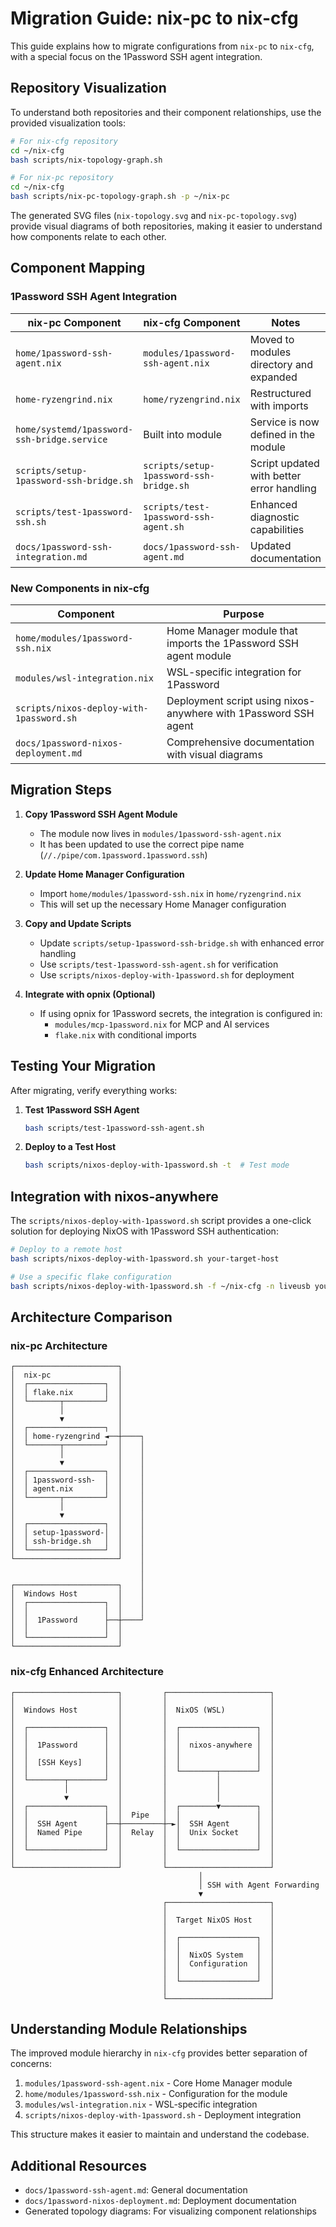 # Migration Guide: nix-pc to nix-cfg

This guide explains how to migrate configurations from `nix-pc` to `nix-cfg`, with a special focus on the 1Password SSH agent integration.

## Repository Visualization

To understand both repositories and their component relationships, use the provided visualization tools:

```bash
# For nix-cfg repository
cd ~/nix-cfg
bash scripts/nix-topology-graph.sh

# For nix-pc repository
cd ~/nix-cfg
bash scripts/nix-pc-topology-graph.sh -p ~/nix-pc
```

The generated SVG files (`nix-topology.svg` and `nix-pc-topology.svg`) provide visual diagrams of both repositories, making it easier to understand how components relate to each other.

## Component Mapping

### 1Password SSH Agent Integration

| nix-pc Component | nix-cfg Component | Notes |
|------------------|-------------------|-------|
| `home/1password-ssh-agent.nix` | `modules/1password-ssh-agent.nix` | Moved to modules directory and expanded |
| `home-ryzengrind.nix` | `home/ryzengrind.nix` | Restructured with imports |
| `home/systemd/1password-ssh-bridge.service` | Built into module | Service is now defined in the module |
| `scripts/setup-1password-ssh-bridge.sh` | `scripts/setup-1password-ssh-bridge.sh` | Script updated with better error handling |
| `scripts/test-1password-ssh.sh` | `scripts/test-1password-ssh-agent.sh` | Enhanced diagnostic capabilities |
| `docs/1password-ssh-integration.md` | `docs/1password-ssh-agent.md` | Updated documentation |

### New Components in nix-cfg

| Component | Purpose |
|-----------|---------|
| `home/modules/1password-ssh.nix` | Home Manager module that imports the 1Password SSH agent module |
| `modules/wsl-integration.nix` | WSL-specific integration for 1Password |
| `scripts/nixos-deploy-with-1password.sh` | Deployment script using nixos-anywhere with 1Password SSH agent |
| `docs/1password-nixos-deployment.md` | Comprehensive documentation with visual diagrams |

## Migration Steps

1. **Copy 1Password SSH Agent Module**
   - The module now lives in `modules/1password-ssh-agent.nix`
   - It has been updated to use the correct pipe name (`//./pipe/com.1password.1password.ssh`)

2. **Update Home Manager Configuration**
   - Import `home/modules/1password-ssh.nix` in `home/ryzengrind.nix`
   - This will set up the necessary Home Manager configuration

3. **Copy and Update Scripts**
   - Update `scripts/setup-1password-ssh-bridge.sh` with enhanced error handling
   - Use `scripts/test-1password-ssh-agent.sh` for verification
   - Use `scripts/nixos-deploy-with-1password.sh` for deployment

4. **Integrate with opnix (Optional)**
   - If using opnix for 1Password secrets, the integration is configured in:
     - `modules/mcp-1password.nix` for MCP and AI services
     - `flake.nix` with conditional imports

## Testing Your Migration

After migrating, verify everything works:

1. **Test 1Password SSH Agent**
   ```bash
   bash scripts/test-1password-ssh-agent.sh
   ```

2. **Deploy to a Test Host**
   ```bash
   bash scripts/nixos-deploy-with-1password.sh -t  # Test mode
   ```

## Integration with nixos-anywhere

The `scripts/nixos-deploy-with-1password.sh` script provides a one-click solution for deploying NixOS with 1Password SSH authentication:

```bash
# Deploy to a remote host
bash scripts/nixos-deploy-with-1password.sh your-target-host

# Use a specific flake configuration
bash scripts/nixos-deploy-with-1password.sh -f ~/nix-cfg -n liveusb your-target-host
```

## Architecture Comparison

### nix-pc Architecture

```
┌───────────────────────┐
│  nix-pc               │
│  ┌─────────────────┐  │
│  │ flake.nix       │  │
│  └───────┬─────────┘  │
│          │            │
│          ▼            │
│  ┌─────────────────┐  │
│  │ home-ryzengrind ◄──┼────┐
│  └───────┬─────────┘  │    │
│          │            │    │
│          ▼            │    │
│  ┌─────────────────┐  │    │
│  │ 1password-ssh-  │  │    │
│  │ agent.nix       │  │    │
│  └───────┬─────────┘  │    │
│          │            │    │
│          ▼            │    │
│  ┌─────────────────┐  │    │
│  │ setup-1password-│  │    │
│  │ ssh-bridge.sh   │  │    │
│  └─────────────────┘  │    │
└───────────────────────┘    │
                             │
                             │
┌───────────────────────┐    │
│  Windows Host         │    │
│  ┌─────────────────┐  │    │
│  │                 │  │    │
│  │  1Password      ├──┼────┘
│  │                 │  │
│  └─────────────────┘  │
└───────────────────────┘
```

### nix-cfg Enhanced Architecture

```
┌───────────────────────┐         ┌───────────────────────┐
│                       │         │                       │
│  Windows Host         │         │  NixOS (WSL)          │
│                       │         │                       │
│  ┌─────────────────┐  │         │  ┌─────────────────┐  │
│  │                 │  │         │  │                 │  │
│  │  1Password      │  │         │  │  nixos-anywhere │  │
│  │                 │  │         │  │                 │  │
│  │  [SSH Keys]     │  │         │  │                 │  │
│  │                 │  │         │  └────────┬────────┘  │
│  └────────┬────────┘  │         │           │           │
│           │           │         │           │           │
│           ▼           │         │           │           │
│  ┌─────────────────┐  │         │  ┌────────▼────────┐  │
│  │                 │  │  Pipe   │  │                 │  │
│  │  SSH Agent      ├──┼─────────┼─►│  SSH Agent      │  │
│  │  Named Pipe     │  │  Relay  │  │  Unix Socket    │  │
│  │                 │  │         │  │                 │  │
│  └─────────────────┘  │         │  └─────────────────┘  │
│                       │         │                       │
└───────────────────────┘         └───────────────────────┘
                                          │
                                          │ SSH with Agent Forwarding
                                          ▼
                                  ┌───────────────────────┐
                                  │                       │
                                  │  Target NixOS Host    │
                                  │                       │
                                  │  ┌─────────────────┐  │
                                  │  │                 │  │
                                  │  │  NixOS System   │  │
                                  │  │  Configuration  │  │
                                  │  │                 │  │
                                  │  └─────────────────┘  │
                                  │                       │
                                  └───────────────────────┘
```

## Understanding Module Relationships

The improved module hierarchy in `nix-cfg` provides better separation of concerns:

1. `modules/1password-ssh-agent.nix` - Core Home Manager module
2. `home/modules/1password-ssh.nix` - Configuration for the module
3. `modules/wsl-integration.nix` - WSL-specific integration
4. `scripts/nixos-deploy-with-1password.sh` - Deployment integration

This structure makes it easier to maintain and understand the codebase.

## Additional Resources

- `docs/1password-ssh-agent.md`: General documentation
- `docs/1password-nixos-deployment.md`: Deployment documentation
- Generated topology diagrams: For visualizing component relationships